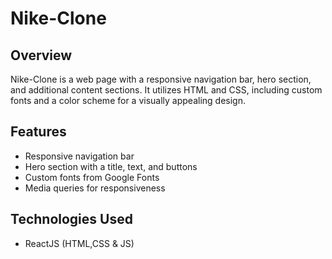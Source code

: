 # Nike-Clone

## Overview
Nike-Clone is a web page with a responsive navigation bar, hero section, and additional content sections. It utilizes HTML and CSS, including custom fonts and a color scheme for a visually appealing design.

## Features
- Responsive navigation bar
- Hero section with a title, text, and buttons
- Custom fonts from Google Fonts
- Media queries for responsiveness

## Technologies Used
- ReactJS (HTML,CSS & JS)
